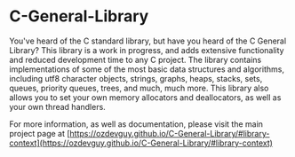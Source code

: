# C-General-Library
You've heard of the C standard library, but have you heard of the C General Library? This library is a work in progress, and adds extensive functionality and reduced development time to any C project. The library contains implementations of some of the most basic data structures and algorithms, including utf8 character objects, strings, graphs, heaps, stacks, sets, queues, priority queues, trees, and much, much more. This library also allows you to set your own memory allocators and deallocators, as well as your own thread handlers.

For more information, as well as documentation, please visit the main project page at [https://ozdevguy.github.io/C-General-Library/#library-context](https://ozdevguy.github.io/C-General-Library/#library-context)
